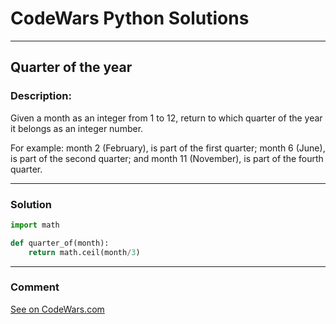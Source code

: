 # CodeWars Python Solutions

---

## Quarter of the year


### Description:

Given a month as an integer from 1 to 12, return to which quarter of the year it belongs as an integer number.

For example: month 2 (February), is part of the first quarter; month 6 (June), is part of the second quarter; and month 11 (November), is part of the fourth quarter.


---


### Solution


```python
import math

def quarter_of(month):
    return math.ceil(month/3)
```

---
### Comment



[See on CodeWars.com](https://www.codewars.com/users/ITRonin)
